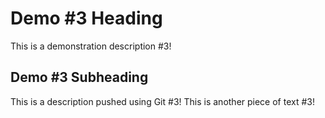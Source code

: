 # Demo #3 Heading

This is a demonstration description #3!

## Demo #3 Subheading

This is a description pushed using Git #3!
This is another piece of text #3!